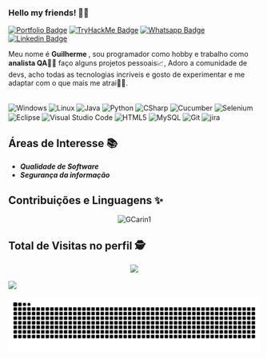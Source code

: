 ### Hello my friends! 🙋‍♂️

[![Portfolio Badge](https://img.shields.io/badge/Developer-Portifólio-black)](https://github.com/GCarin1)
[![TryHackMe Badge](https://img.shields.io/badge/-TryHackMe-black)](https://tryhackme.com/p/virtualInsanity)
[![Whatsapp Badge](https://img.shields.io/badge/-WhatsApp-6633cc?style=flat-square&logo=Whatsapp&logoColor=white&color=black&link=https://whats.link/eduardojose)](https://api.whatsapp.com/send?phone=5511945638021&text=Ol%C3%A1,%20Guilherme!)
[![Linkedin Badge](https://img.shields.io/badge/-Gmail-red?style=flat-square&logo=Gmail&logoColor=white&link=mailto:carinigcontact@gmail.com)](mailto:carinigcontact@gmail.com)


Meu nome é <strong>Guilherme </strong>, sou programador como hobby e trabalho como <strong>analista QA</strong>👨‍💻 faço alguns projetos pessoais📈, Adoro a comunidade de devs, acho todas as tecnologias incríveis e gosto de experimentar e me adaptar com o que mais me atrai👨‍💻.

<div style="display: inline_block"><br>
<img align="center" alt="Windows" height="30" width="40" src="https://github.com/tomchen/stack-icons/blob/master/logos/microsoft-windows.svg">
<img align="center" alt="Linux" height="30" width="40" src="https://github.com/tomchen/stack-icons/blob/master/logos/linux-tux.svg">
<img align="center" alt="Java" height="30" width="40" src="https://github.com/tomchen/stack-icons/blob/master/logos/java.svg">
<img align="center" alt="Python" height="30" width="40" src="https://github.com/tomchen/stack-icons/blob/master/logos/python.svg">
<img align="center" alt="CSharp" height="30" width="40" src="https://github.com/tomchen/stack-icons/blob/master/logos/c-sharp.svg">
<img align="center" alt="Cucumber" height="30" width="40" src="https://github.com/tomchen/stack-icons/blob/master/logos/cucumber.svg">
<img align="center" alt="Selenium" height="30" width="40" src="https://github.com/tomchen/stack-icons/blob/master/logos/selenium.svg">
<img align="center" alt="Eclipse" height="30" width="40" src="https://github.com/tomchen/stack-icons/blob/master/logos/eclipse.svg">
<img align="center" alt="Visual Studio Code" height="30" width="40" src="https://github.com/tomchen/stack-icons/blob/master/logos/visual-studio-code.svg">
<img align="center" alt="HTML5" height="30" width="40" src="https://github.com/tomchen/stack-icons/blob/master/logos/html-5.svg">
<img align="center" alt="MySQL" height="30" width="40" src="https://github.com/tomchen/stack-icons/blob/master/logos/mysql.svg">
<img align="center" alt="Git" height="30" width="40" src="https://github.com/tomchen/stack-icons/blob/master/logos/git-icon.svg">
<img align="center" alt="jira" height="30" width="40" src="https://github.com/tomchen/stack-icons/blob/master/logos/jira.svg">
</div>

## **Áreas de Interesse 📚**


* ***Qualidade de Software***
* ***Segurança da informação***


## **Contribuições e Linguagens ✨**
<dl align="center">
  <img height="190px" alt="GCarin1" src="https://github-readme-streak-stats.herokuapp.com/?user=GCarin1&hide_border=true&theme=dark" />
</dl>



## Total de Visitas no perfil :detective: <br>
 <p align="center"> 
   <img alingn="center" src="https://profile-counter.glitch.me/GCarin1/count.svg" />
 </p>
  
 
<div> 
  <a href="https://www.linkedin.com/in/guilherme-carini/" target="_blank"><img src="https://img.shields.io/badge/-LinkedIn-%230077B5?style=for-the-badge&logo=linkedin&logoColor=white" target="_blank"></a> 
 
  ![Snake animation](https://github.com/Vkin-7/Vkin-7/blob/output/github-contribution-grid-snake.svg)
 
</div>


